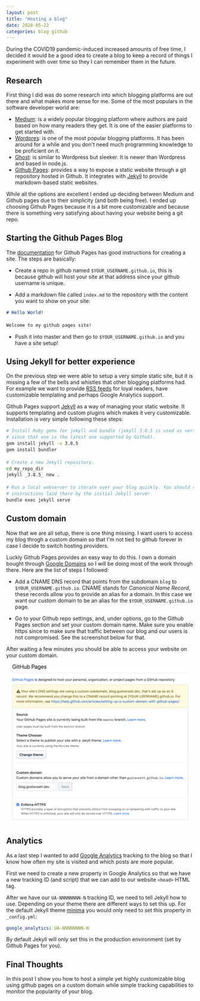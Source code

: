 ```yaml
---
layout: post
title: "Hosting a blog"
date: 2020-05-22
categories: blog github
---
```

During the COVID19 pandemic-induced increased amounts of free time, I decided it
would be a good idea to create a blog to keep a record of things I experiment
with over time so they I can remember them in the future.

## Research

First thing I did was do some research into which blogging platforms are out 
there and what makes more sense for me. Some of the most populars in the 
software developer world are:

* [Medium](https://medium.com/): is a widely popular blogging platform where
authors are paid based on how many readers they get. It is one of the easier
platforms to get started with.
* [Wordpres](https://wordpress.com/): is one of the most popular blogging
platforms. It has been around for a while and you don't need much programming
knowledge to be proficient on it.
* [Ghost](https://ghost.org/): is similar to Wordpress but sleeker. It is newer
than Wordpress and based in node.js.
* [Github Pages](https://pages.github.com/): provides a way to expose a static
website through a git repository hosted in Github. It integrates with 
[Jekyll](https://jekyllrb.com/) to provide markdown-based static websites.

While all the options are excellent I ended up deciding between Medium and 
Github pages due to their simplicity (and both being free). I ended up choosing
Github Pages because it is a bit more customizable and because there is 
something very satisfying about having your website being a git repo.

## Starting the Github Pages Blog

The [documentation](https://pages.github.com/) for Github Pages has good 
instructions for creating a site. The steps are basically:

* Create a repo in github named `$YOUR_USERNAME.github.io`, this is because 
github will host your site at that address since your github username is unique.

* Add a markdown file called `index.md` to the repository with the content
you want to show on your site:

```markdown
# Hello World!

Welcome to my github pages site!
```

* Push it into master and then go to `$YOUR_USERNAME.github.io` and you have a
site setup!

## Using Jekyll for better experience

On the previous step we were able to setup a very simple static site, but it is
missing a few of the bells and whistles that other blogging platforms had. For
example we want to provide [RSS feeds](https://en.wikipedia.org/wiki/RSS) for 
loyal readers, have customizable templating and perhaps Google Analytics 
support.

Github Pages support [Jekyll](https://jekyllrb.com/) as a way of managing your
static website. It supports templating and custom plugins which makes it very
customizable. Installation is very simple following these steps:

```bash
# Install Ruby gems for jekyll and bundle (jekyll 3.8.5 is used as version 
# since that one is the latest one supported by Github).
gem install jekyll -v 3.8.5
gem install bundler

# Create a new Jekyll repository.
cd my_repo_dir
jekyll _3.8.5_ new .

# Run a local webserver to iterate over your blog quickly. You should read the
# instructions laid there by the initial Jekyll server
bundle exec jekyll serve
```

## Custom domain

Now that we are all setup, there is one thing missing. I want users to access my
blog throgh a custom domain so that I'm not tied to github forever in case I 
decide to switch hosting providers.

Luckly Github Pages provides an easy way to do this. I own a domain bought 
through [Google Domains](domains.google.com) so I will be doing most of the work
through there. Here are the list of steps I followed:

* Add a CNAME DNS record that points from the subdomain `blog` to 
`$YOUR_USERNAME.github.io`. CNAME stands for *Canonical Name Record*, these 
records allow you to provide an alias for a domain. In this case we want our
custom domain to be an alias for the `$YOUR_USERNAME.github.io` page.

* Go to your Github repo settings, and, under options, go to the Github Pages
section and set your custom domain name. Make sure you enable https since to 
make sure that traffic between our blog and our users is not compromised. See
the screenshot below for that.


After waiting a few minutes you should be able to access your website on your
custom domain.

![Github Pages custom domain](/assets/github-pages-config.png)

## Analytics

As a last step I wanted to add [Google Analytics](https://analytics.google.com/) 
tracking to the blog so that I know how often my site is visited and which posts
are more popular.

First we need to create a new property in Google Analytics so that we have a new
tracking ID (and script) that we can add to our website `<head>` HTML tag.

After we have our `UA-NNNNNNNN-N` tracking ID, we need to tell Jekyll how to use.
Depending on your theme there are different ways to set this up. For the default
Jekyll theme [minima](https://github.com/jekyll/minima) you would only need to
set this property in `_config.yml`:

```yaml
google_analytics: UA-NNNNNNNN-N
```

By default Jekyll will only set this in the production environment (set by 
Github Pages for you).

## Final Thoughts

In this post I show you how to host a simple yet highly customizable blog using
github pages on a custom domain while simple tracking capabilities to monitor
the popularity of your blog.

